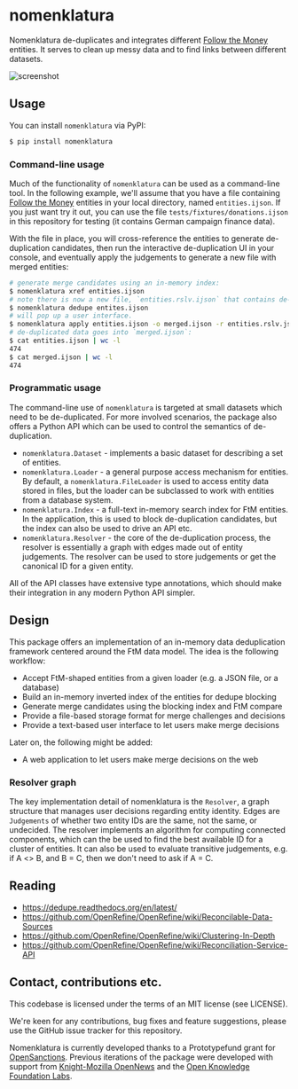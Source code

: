 # nomenklatura

Nomenklatura de-duplicates and integrates different [Follow the Money](https://followthemoney.rtfd.org/) entities. It serves to clean up messy data and to find links between different datasets.

![screenshot](./docs/screenshot.png)

## Usage

You can install `nomenklatura` via PyPI:

```bash
$ pip install nomenklatura
```

### Command-line usage

Much of the functionality of `nomenklatura` can be used as a command-line tool. In the following example, we'll assume that you have a file containing [Follow the Money](https://followthemoney.rtfd.org/) entities in your local directory, named `entities.ijson`. If you just want try it out, you can use the file `tests/fixtures/donations.ijson` in this repository for testing (it contains German campaign finance data).

With the file in place, you will cross-reference the entities to generate de-duplication candidates, then run the interactive de-duplication UI in your console, and eventually apply the judgements to generate a new file with merged entities:

```bash
# generate merge candidates using an in-memory index:
$ nomenklatura xref entities.ijson
# note there is now a new file, `entities.rslv.ijson` that contains de-duplication info.
$ nomenklatura dedupe entites.ijson
# will pop up a user interface.
$ nomenklatura apply entities.ijson -o merged.ijson -r entities.rslv.json
# de-duplicated data goes into `merged.ijson`:
$ cat entities.ijson | wc -l 
474
$ cat merged.ijson | wc -l 
474 
```

### Programmatic usage

The command-line use of `nomenklatura` is targeted at small datasets which need to be de-duplicated. For more involved scenarios, the package also offers a Python API which can be used to control the semantics of de-duplication.

* `nomenklatura.Dataset` - implements a basic dataset for describing a set of entities.
* `nomenklatura.Loader` - a general purpose access mechanism for entities. By default, a `nomenklatura.FileLoader` is used to access entity data stored in files, but the loader can be subclassed to work with entities from a database system.
* `nomenklatura.Index` - a full-text in-memory search index for FtM entities. In the application, this is used to block de-duplication candidates, but the index can also be used to drive an API etc.
* `nomenklatura.Resolver` - the core of the de-duplication process, the resolver is essentially a graph with edges made out of entity judgements. The resolver can be used to store judgements or get the canonical ID for a given entity.

All of the API classes have extensive type annotations, which should make their integration in any modern Python API simpler.

## Design

This package offers an implementation of an in-memory data deduplication framework centered around the FtM data model. The idea is the following workflow:

* Accept FtM-shaped entities from a given loader (e.g. a JSON file, or a database)
* Build an in-memory inverted index of the entities for dedupe blocking
* Generate merge candidates using the blocking index and FtM compare
* Provide a file-based storage format for merge challenges and decisions
* Provide a text-based user interface to let users make merge decisions

Later on, the following might be added:

* A web application to let users make merge decisions on the web

### Resolver graph

The key implementation detail of nomenklatura is the `Resolver`, a graph structure that
manages user decisions regarding entity identity. Edges are `Judgements` of whether
two entity IDs are the same, not the same, or undecided. The resolver implements an
algorithm for computing connected components, which can the be used to find the best
available ID for a cluster of entities. It can also be used to evaluate transitive
judgements, e.g. if A <> B, and B = C, then we don't need to ask if A = C.

## Reading

* https://dedupe.readthedocs.org/en/latest/
* https://github.com/OpenRefine/OpenRefine/wiki/Reconcilable-Data-Sources
* https://github.com/OpenRefine/OpenRefine/wiki/Clustering-In-Depth
* https://github.com/OpenRefine/OpenRefine/wiki/Reconciliation-Service-API


## Contact, contributions etc.

This codebase is licensed under the terms of an MIT license (see LICENSE).

We're keen for any contributions, bug fixes and feature suggestions, please use the GitHub issue tracker for this repository. 

Nomenklatura is currently developed thanks to a Prototypefund grant for [OpenSanctions](https://opensanctions.org). Previous iterations of the package were developed with support from [Knight-Mozilla OpenNews](http://opennews.org) and the [Open Knowledge Foundation Labs](http://okfnlabs.org).
